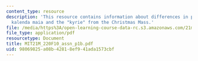 ```yaml
---
content_type: resource
description: 'This resource contains information about differences in performances:
  kalenda maia and the "kyrie" from the Christmas Mass.'
file: /media/https%3A/open-learning-course-data-rc.s3.amazonaws.com/21m-220-early-music-fall-2010/98069825a08b42818ef941ada1573cbf_MIT21M_220F10_assn_p1b.pdf
file_type: application/pdf
resourcetype: Document
title: MIT21M_220F10_assn_p1b.pdf
uid: 98069825-a08b-4281-8ef9-41ada1573cbf
---
```

